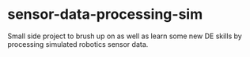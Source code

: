 # sensor-data-processing-sim
Small side project to brush up on as well as learn some new DE skills by processing simulated robotics sensor data.
